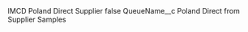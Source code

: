 <?xml version="1.0" encoding="UTF-8"?>
<CustomMetadata xmlns="http://soap.sforce.com/2006/04/metadata" xmlns:xsi="http://www.w3.org/2001/XMLSchema-instance" xmlns:xsd="http://www.w3.org/2001/XMLSchema">
    <label>IMCD Poland Direct Supplier</label>
    <protected>false</protected>
    <values>
        <field>QueueName__c</field>
        <value xsi:type="xsd:string">Poland Direct from Supplier Samples</value>
    </values>
</CustomMetadata>
